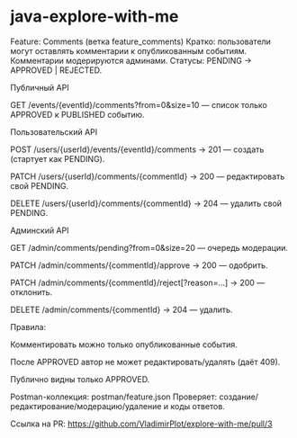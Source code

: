 # java-explore-with-me
Feature: Comments (ветка feature_comments)
Кратко: пользователи могут оставлять комментарии к опубликованным событиям. Комментарии модерируются админами.
Статусы: PENDING → APPROVED | REJECTED.

Публичный API

GET /events/{eventId}/comments?from=0&size=10 — список только APPROVED к PUBLISHED событию.

Пользовательский API

POST /users/{userId}/events/{eventId}/comments → 201 — создать (стартует как PENDING).

PATCH /users/{userId}/comments/{commentId} → 200 — редактировать свой PENDING.

DELETE /users/{userId}/comments/{commentId} → 204 — удалить свой PENDING.

Админский API

GET /admin/comments/pending?from=0&size=20 — очередь модерации.

PATCH /admin/comments/{commentId}/approve → 200 — одобрить.

PATCH /admin/comments/{commentId}/reject[?reason=...] → 200 — отклонить.

DELETE /admin/comments/{commentId} → 204 — удалить.

Правила:

Комментировать можно только опубликованные события.

После APPROVED автор не может редактировать/удалять (даёт 409).

Публично видны только APPROVED.

Postman-коллекция: postman/feature.json
Проверяет: создание/редактирование/модерацию/удаление и коды ответов.

Ссылка на PR: https://github.com/VladimirPlot/explore-with-me/pull/3